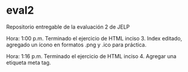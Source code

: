 # eval2
Repositorio entregable de la evaluación 2 de JELP

Hora: 1:00 p.m.
Terminado el ejercicio de HTML inciso 3.
Index editado, agregado un ícono en formatos .png y .ico para práctica.

Hora: 1:16 p.m.
Terminado el ejercicio de HTML inciso 4.
Agregar una etiqueta meta tag.
